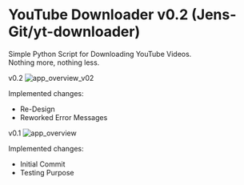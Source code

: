 # YouTube Downloader v0.2 (Jens-Git/yt-downloader)
Simple Python Script for Downloading YouTube Videos.<br />
Nothing more, nothing less.

v0.2
![app_overview_v02](https://user-images.githubusercontent.com/67972589/120559838-09e65200-c402-11eb-8685-9d2fd8296604.JPG)

Implemented changes:
- Re-Design
- Reworked Error Messages

v0.1
![app_overview](https://user-images.githubusercontent.com/67972589/120402338-42265b80-c342-11eb-9b0e-f91760742e83.JPG)

Implemented changes:
- Initial Commit
- Testing Purpose
